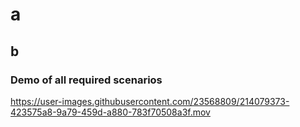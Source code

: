 # a

## b

### Demo of all required scenarios

https://user-images.githubusercontent.com/23568809/214079373-423575a8-9a79-459d-a880-783f70508a3f.mov


